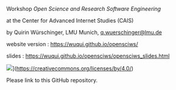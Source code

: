 Workshop *Open Science and Research Software Engineering*

at the Center for Advanced Internet Studies (CAIS)

by Quirin Würschinger, LMU Munich, q.wuerschinger@lmu.de

website version
: https://wuqui.github.io/opensciws/

slides
: https://wuqui.github.io/opensciws/opensciws_slides.html

![](https://licensebuttons.net/l/by/3.0/80x15.png)](https://creativecommons.org/licenses/by/4.0/)

Please link to this GitHub repository.
